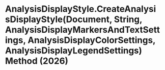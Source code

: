 # AnalysisDisplayStyle.CreateAnalysisDisplayStyle(Document, String, AnalysisDisplayMarkersAndTextSettings, AnalysisDisplayColorSettings, AnalysisDisplayLegendSettings) Method (2026)

﻿